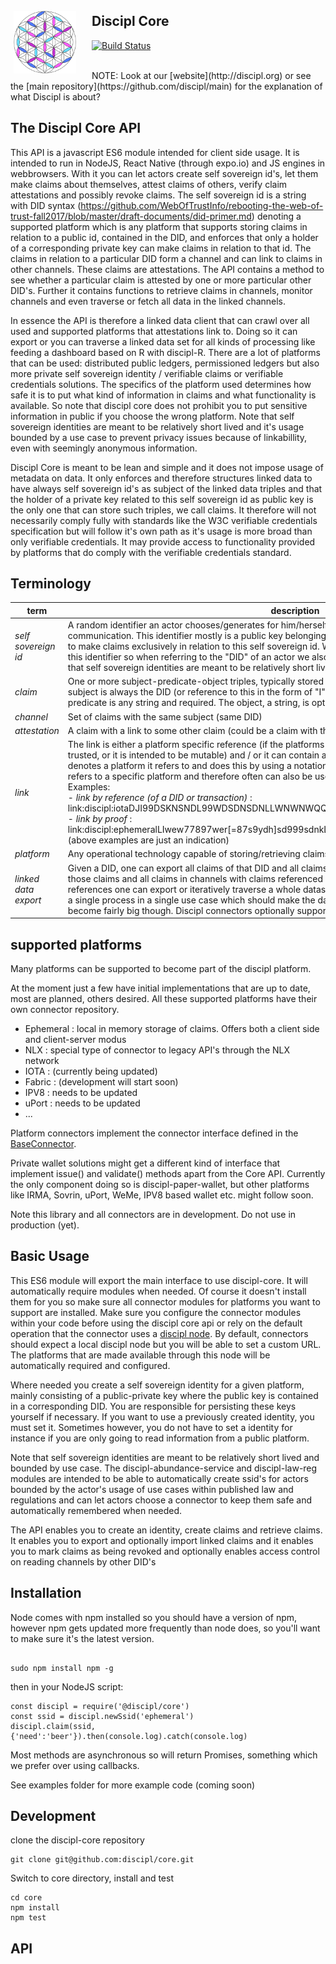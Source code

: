 <img align="left" width="100" height="100" style="margin: 25px 25px 5px 5px" src="discipl.svg">

## Discipl Core

[![Build Status](https://travis-ci.org/discipl/core.svg?branch=master)](https://travis-ci.org/discipl/core)

<br/>
NOTE: Look at our [website](http://discipl.org) or see the [main repository](https://github.com/discipl/main) for the explanation of what Discipl is about?

## The Discipl Core API

This API is a javascript ES6 module intended for client side usage. It is intended to run in NodeJS, React Native (through expo.io) and JS engines in webbrowsers. With it you can let actors create self sovereign id's, let them make claims about themselves, attest claims of others, verify claim attestations and possibly revoke claims. The self sovereign id is a string with DID syntax (https://github.com/WebOfTrustInfo/rebooting-the-web-of-trust-fall2017/blob/master/draft-documents/did-primer.md) denoting a supported platform which is any platform that supports storing claims in relation to a public id, contained in the DID, and enforces that only a holder of a corresponding private key can make claims in relation to that id. The claims in relation to a particular DID form a channel and can link to claims in other channels. These claims are attestations. The API contains a method to see whether a particular claim is attested by one or more particular other DID's. Further it contains functions to retrieve claims in channels, monitor channels and even traverse or fetch all data in the linked channels.

In essence the API is therefore a linked data client that can crawl over all used and supported platforms that attestations link to. Doing so it can export or you can traverse a linked data set for all kinds of processing like feeding a dashboard based on R with discipl-R. There are a lot of platforms that can be used: distributed public ledgers, permissioned ledgers but also more private self sovereign identity / verifiable claims or verifiable credentials solutions. The specifics of the platform used determines how safe it is to put what kind of information in claims and what functionality is available. So note that discipl core does not prohibit you to put sensitive information in public if you choose the wrong platform. Note that self sovereign identities are meant to be relatively short lived and it's usage bounded by a use case to prevent privacy issues because of linkabillity, even with seemingly anonymous information.

Discipl Core is meant to be lean and simple and it does not impose usage of metadata on data. It only enforces and therefore structures linked data to have always self sovereign id's as subject of the linked data triples and that the holder of a private key related to this self sovereign id as public key is the only one that can store such triples, we call claims. It therefore will not necessarily comply fully with standards like the W3C verifiable credentials specification but will follow it's own path as it's usage is more broad than only verifiable credentials. It may provide access to functionality provided by platforms that do comply with the verifiable credentials standard.


## Terminology

term | description
--- | ---
*self sovereign id* | A random identifier an actor chooses/generates for him/herself to refer to him/herself in subsequent communication. This identifier mostly is a public key belonging to a private key the holder of that key can use to make claims exclusively in relation to this self sovereign id. Within Discipl Core we use a DID like syntax for this identifier so when referring to the "DID" of an actor we also mean this self sovereign id of the actor. Note that self sovereign identities are meant to be relatively short lived and bounded by use case.
*claim* | One or more subject-predicate-object triples, typically stored as JSON-LD with no metadata where the subject is always the DID (or reference to this in the form of "I") of the actor that created the claim. The predicate is any string and required. The object, a string, is optional.
*channel* | Set of claims with the same subject (same DID)
*attestation* | A claim with a link to some other claim (could be a claim with the same subject, thus in the same channel).
*link* | The link is either a platform specific reference (if the platforms supports that and it's immutability is to be trusted, or it is intended to be mutable) and / or it can contain a proof, for instance a signature. The link always denotes a platform it refers to and does this by using a notation similar to the DID notation. So like a link a DID refers to a specific platform and therefore often can also be used as a link to the first claim in it's channel. Examples:<br>- *link by reference (of a DID or transaction)* : link:discipl:iotaDJI99DSKNSNDL99WDSDNSDNLLWNWNWQQNLSDNSDN9SD999SDSDNKNJSND9DSHPLVZ<br>- *link by proof* : link:discipl:ephemeralLIwew77897wer[=87s9ydh]sd999sdnkLIJEOJJ#*Y*YOjjjhskds93k4n3knk9fs<br>(above examples are just an indication)
*platform* | Any operational technology capable of storing/retrieving claims in relation to self sovereign id's
*linked data export* | Given a DID, one can export all claims of that DID and all claims in channels with claims linked by reference in those claims and all claims in channels with claims referenced in those claims and so on. Stopping at circular references one can export or iteratively traverse a whole dataset. Note that a separate DID should be used for a single process in a single use case which should make the dataset limited. Dependent on the use case it can become fairly big though. Discipl connectors optionally support the import of exported data too.

## supported platforms

Many platforms can be supported to become part of the discipl platform.

At the moment just a few have initial implementations that are up to date, most are planned, others desired. All these supported platforms have their own connector repository.

- Ephemeral : local in memory storage of claims. Offers both a client side and client-server modus
- NLX : special type of connector to legacy API's through the NLX network
- IOTA : (currently being updated)
- Fabric : (development will start soon)
- IPV8 : needs to be updated
- uPort : needs to be updated
- ...

Platform connectors implement the connector interface defined in the [BaseConnector](https://github.com/discipl/BaseConnector).

Private wallet solutions might get a different kind of interface that implement issue() and validate() methods apart from the Core API. Currently the only component doing so is discipl-paper-wallet, but other platforms like IRMA, Sovrin, uPort, WeMe, IPV8 based wallet etc. might follow soon.

Note this library and all connectors are in development. Do not use in production (yet).

## Basic Usage

This ES6 module will export the main interface to use discipl-core. It will automatically require modules when needed. Of course it doesn't install them for you so make sure all connector modules for platforms you want to support are installed. Make sure you configure the connector modules within your code before using the discipl core api or rely on the default operation that the connector uses a [discipl node](https://github.com/discipl/node). By default, connectors should expect a local discipl node but you will be able to set a custom URL. The platforms that are made available through this node will be automatically required and configured.

Where needed you create a self sovereign identity for a given platform, mainly consisting of a public-private key where the public key is contained in a corresponding DID. You are responsible for persisting these keys yourself if necessary. If you want to use a previously created identity, you must set it. Sometimes however, you do not have to set a identity for instance if you are only going to read information from a public platform.

Note that self sovereign identities are meant to be relatively short lived and bounded by use case. The discipl-abundance-service and discipl-law-reg modules are intended to be able to automatically create ssid's for actors bounded by the actor's usage of use cases within published law and regulations and can let actors choose a connector to keep them safe and automatically remembered when needed.

The API enables you to create an identity, create claims and retrieve claims. It enables you to export and optionally import linked claims and it enables you to mark claims as being revoked and optionally enables access control on reading channels by other DID's

## Installation

Node comes with npm installed so you should have a version of npm, however npm gets updated more frequently than node does, so you'll want to make sure it's the latest version.
```

sudo npm install npm -g
```

then in your NodeJS script:

```
const discipl = require('@discipl/core')
const ssid = discipl.newSsid('ephemeral')
discipl.claim(ssid, {'need':'beer'}).then(console.log).catch(console.log)
```

Most methods are asynchronous so will return Promises, something which we prefer over using callbacks.

See examples folder for more example code (coming soon)

## Development

clone the discipl-core repository
```
git clone git@github.com:discipl/core.git
```
Switch to core directory, install and test

```
cd core
npm install
npm test
```

## API
